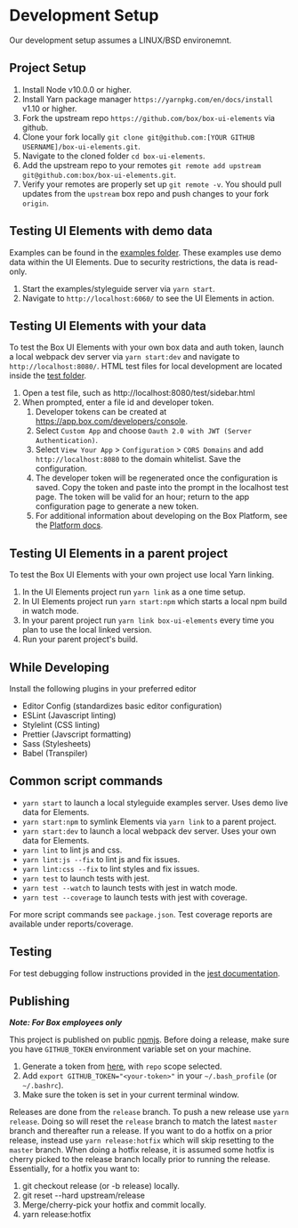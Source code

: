 # Development Setup

Our development setup assumes a LINUX/BSD environemnt.

## Project Setup

1. Install Node v10.0.0 or higher.
2. Install Yarn package manager `https://yarnpkg.com/en/docs/install` v1.10 or higher.
3. Fork the upstream repo `https://github.com/box/box-ui-elements` via github.
4. Clone your fork locally `git clone git@github.com:[YOUR GITHUB USERNAME]/box-ui-elements.git`.
5. Navigate to the cloned folder `cd box-ui-elements`.
6. Add the upstream repo to your remotes `git remote add upstream git@github.com:box/box-ui-elements.git`.
7. Verify your remotes are properly set up `git remote -v`. You should pull updates from the `upstream` box repo and push changes to your fork `origin`.

## Testing UI Elements with demo data

Examples can be found in the [examples folder](examples). These examples use demo data within the UI Elements. Due to security restrictions, the data is read-only.

1. Start the examples/styleguide server via `yarn start`.
2. Navigate to `http://localhost:6060/` to see the UI Elements in action.

## Testing UI Elements with your data

To test the Box UI Elements with your own box data and auth token, launch a local webpack dev server via `yarn start:dev` and navigate to `http://localhost:8080/`. HTML test files for local development are located inside the [test folder](http://localhost:8080/test).

1. Open a test file, such as http://localhost:8080/test/sidebar.html
2. When prompted, enter a file id and developer token.
    1. Developer tokens can be created at https://app.box.com/developers/console.
    2. Select `Custom App` and choose `Oauth 2.0 with JWT (Server Authentication)`.
    3. Select `View Your App` > `Configuration` > `CORS Domains` and add `http://localhost:8080` to the domain whitelist. Save the configuration.
    4. The developer token will be regenerated once the configuration is saved. Copy the token and paste into the prompt in the localhost test page. The token will be valid for an hour; return to the app configuration page to generate a new token.
    5. For additional information about developing on the Box Platform, see the [Platform docs](https://developer.box.com/docs/box-ui-elements#section-using-the-box-ui-elements).

## Testing UI Elements in a parent project

To test the Box UI Elements with your own project use local Yarn linking.

1. In the UI Elements project run `yarn link` as a one time setup.
2. In UI Elements project run `yarn start:npm` which starts a local npm build in watch mode.
3. In your parent project run `yarn link box-ui-elements` every time you plan to use the local linked version.
4. Run your parent project's build.

## While Developing

Install the following plugins in your preferred editor

-   Editor Config (standardizes basic editor configuration)
-   ESLint (Javascript linting)
-   Stylelint (CSS linting)
-   Prettier (Javscript formatting)
-   Sass (Stylesheets)
-   Babel (Transpiler)

## Common script commands

-   `yarn start` to launch a local styleguide examples server. Uses demo live data for Elements.
-   `yarn start:npm` to symlink Elements via `yarn link` to a parent project.
-   `yarn start:dev` to launch a local webpack dev server. Uses your own data for Elements.
-   `yarn lint` to lint js and css.
-   `yarn lint:js --fix` to lint js and fix issues.
-   `yarn lint:css --fix` to lint styles and fix issues.
-   `yarn test` to launch tests with jest.
-   `yarn test --watch` to launch tests with jest in watch mode.
-   `yarn test --coverage` to launch tests with jest with coverage.

For more script commands see `package.json`. Test coverage reports are available under reports/coverage.

## Testing

For test debugging follow instructions provided in the [jest documentation](https://facebook.github.io/jest/docs/en/troubleshooting.html).

## Publishing

**_Note: For Box employees only_**

This project is published on public [npmjs](https://www.npmjs.com/package/box-ui-elements). Before doing a release, make sure you have `GITHUB_TOKEN` environment variable set on your machine.

1. Generate a token from [here](https://github.com/settings/tokens/new), with `repo` scope selected.
2. Add `export GITHUB_TOKEN="<your-token>"` in your `~/.bash_profile` (or `~/.bashrc`).
3. Make sure the token is set in your current terminal window.

Releases are done from the `release` branch. To push a new release use `yarn release`. Doing so will reset the `release` branch to match the latest `master` branch and thereafter run a release. If you want to do a hotfix on a prior release, instead use `yarn release:hotfix` which will skip resetting to the `master` branch. When doing a hotfix release, it is assumed some hotfix is cherry picked to the release branch locally prior to running the release. Essentially, for a hotfix you want to:

1. git checkout release (or -b release) locally.
2. git reset --hard upstream/release
3. Merge/cherry-pick your hotfix and commit locally.
4. yarn release:hotfix
